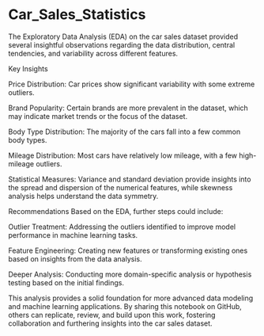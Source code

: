 # Car_Sales_Statistics
The Exploratory Data Analysis (EDA) on the car sales dataset provided several insightful observations regarding the data distribution, central tendencies, and variability across different features.

Key Insights

Price Distribution: Car prices show significant variability with some extreme outliers.

Brand Popularity: Certain brands are more prevalent in the dataset, which may indicate market trends or the focus of the dataset.

Body Type Distribution: The majority of the cars fall into a few common body types.

Mileage Distribution: Most cars have relatively low mileage, with a few high-mileage outliers.

Statistical Measures: Variance and standard deviation provide insights into the spread and dispersion of the numerical features, while skewness analysis helps understand the data symmetry.

Recommendations
Based on the EDA, further steps could include:

Outlier Treatment: Addressing the outliers identified to improve model performance in machine learning tasks.

Feature Engineering: Creating new features or transforming existing ones based on insights from the data analysis.

Deeper Analysis: Conducting more domain-specific analysis or hypothesis testing based on the initial findings.

This analysis provides a solid foundation for more advanced data modeling and machine learning applications. By sharing this notebook on GitHub, others can replicate, review, and build upon this work, fostering collaboration and furthering insights into the car sales dataset.
